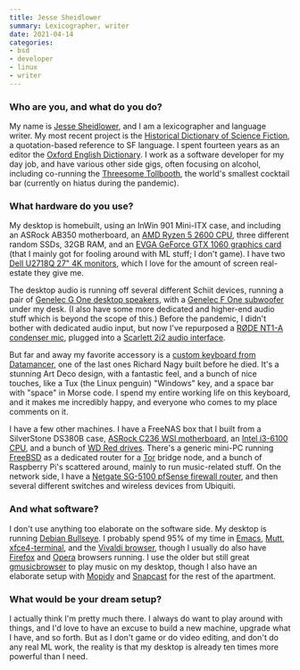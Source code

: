 ```yaml
---
title: Jesse Sheidlower
summary: Lexicographer, writer
date: 2021-04-14
categories:
- bsd
- developer
- linux
- writer
---
```


### Who are you, and what do you do?

My name is [Jesse Sheidlower](https://www.jessesword.com/ "Jesse's website."), and I am a lexicographer and language writer. My most recent project is the [Historical Dictionary of Science Fiction](https://sfdictionary.com/ "A science fiction dictionary."), a quotation-based reference to SF language. I spent fourteen years as an editor the [Oxford English Dictionary](http://oed.com/ "A dictionary."). I work as a software developer for my day job, and have various other side gigs, often focusing on alcohol, including co-running the [Threesome Tollbooth](http://threesometollbooth.com/ "A tiny cocktail bar in Brooklyn."), the world's smallest cocktail bar (currently on hiatus during the pandemic).

### What hardware do you use?

My desktop is homebuilt, using an InWin 901 Mini-ITX case, and including an ASRock AB350 motherboard, an [AMD Ryzen 5 2600 CPU][ryzen-5-2600], three different random SSDs, 32GB RAM, and an [EVGA GeForce GTX 1060 graphics card][geforce-gtx-1060] (that I mainly got for fooling around with ML stuff; I don't game). I have two [Dell U2718Q 27" 4K monitors][u2718q], which I love for the amount of screen real-estate they give me.

The desktop audio is running off several different Schiit devices, running a pair of [Genelec G One desktop speakers][g-one], with a [Genelec F One subwoofer][f-one] under my desk. (I also have some more dedicated and higher-end audio stuff which is beyond the scope of this.) Before the pandemic, I didn't bother with dedicated audio input, but now I've repurposed a [RØDE NT1-A condenser mic][nt1-a], plugged into a [Scarlett 2i2 audio interface][scarlett-2i2].

But far and away my favorite accessory is a [custom keyboard from Datamancer][streamline], one of the last ones Richard Nagy built before he died. It's a stunning Art Deco design, with a fantastic feel, and a bunch of nice touches, like a Tux (the Linux penguin) "Windows" key, and a space bar with "space" in Morse code. I spend my entire working life on this keyboard, and it makes me incredibly happy, and everyone who comes to my place comments on it.

I have a few other machines. I have a FreeNAS box that I built from a SilverStone DS380B case, [ASRock C236 WSI motherboard][c236-wsi], an [Intel i3-6100 CPU][core-i3-6100], and a bunch of [WD Red drives][wd-red]. There's a generic mini-PC running [FreeBSD][] as a dedicated router for a [Tor][] bridge node, and a bunch of Raspberry Pi's scattered around, mainly to run music-related stuff. On the network side, I have a [Netgate SG-5100 pfSense firewall router][sg-5100-pfsense], and then several different switches and wireless devices from Ubiquiti.

### And what software?

I don't use anything too elaborate on the software side. My desktop is running [Debian Bullseye][debian]. I probably spend 95% of my time in [Emacs][], [Mutt][], [xfce4-terminal][], and the [Vivaldi browser][vivaldi], though I usually do also have [Firefox][] and [Opera][] browsers running. I use the older but still great [gmusicbrowser][] to play music on my desktop, though I also have an elaborate setup with [Mopidy][] and [Snapcast][] for the rest of the apartment.

### What would be your dream setup?

I actually think I'm pretty much there. I always do want to play around with things, and I'd love to have an excuse to build a new machine, upgrade what I have, and so forth. But as I don't game or do video editing, and don't do any real ML work, the reality is that my desktop is already ten times more powerful than I need.

[c236-wsi]: https://www.asrockrack.com/general/productdetail.asp?Model=C236%20WSI#Specifications "A motherboard."
[core-i3-6100]: https://ark.intel.com/content/www/us/en/ark/products/90729/intel-core-i36100-processor-3m-cache-3-70-ghz.html "A CPU."
[debian]: https://www.debian.org/ "A Linux distribution."
[emacs]: http://www.gnu.org/software/emacs/ "A free open-source text editor."
[f-one]: https://www.genelec.com/f-one "A subwoofer."
[firefox]: https://www.mozilla.org/en-US/firefox/new/ "A cross-platform open-source web browser."
[freebsd]: https://www.freebsd.org/ "An open source operating system."
[g-one]: https://www.genelec.com/g-one "Speakers."
[geforce-gtx-1060]: https://www.nvidia.com/en-us/geforce/10-series/ "A graphics card."
[gmusicbrowser]: http://gmusicbrowser.org/ "Software for organising and playing a collection of music."
[mopidy]: https://docs.mopidy.com/en/latest/ "A Python-based music server."
[mutt]: http://www.mutt.org/ "A command-line email client."
[nt1-a]: https://www.rode.com:443/microphones/nt1-_a "A microphone."
[opera]: http://web.archive.org/web/20221227050003/https://www.opera.com/ "A cross-platform web browser."
[ryzen-5-2600]: http://web.archive.org/web/20220719104519/https://www.amd.com/en/products/cpu/amd-ryzen-5-2600 "A CPU."
[scarlett-2i2]: https://focusrite.com/en/usb-audio-interface/scarlett/scarlett-2i2-studio "A USB audio interface."
[sg-5100-pfsense]: https://docs.netgate.com/pfsense/en/latest/solutions/sg-5100/index.html "A firewall router."
[snapcast]: https://mjaggard.github.io/snapcast/ "A client/server music player."
[streamline]: https://web.archive.org/web/20130323174644/http://www.datamancer.net/keyboards/streamline/streamline.htm "An Art Deco-style keyboard."
[tor]: https://www.torproject.org/ "A software and network package for protecting your anonymity."
[u2718q]: https://www.dell.com/en-si/work/shop/cty/pdp/spd/dell-u2718q-monitor "A 27 inch 4K monitor."
[vivaldi]: https://vivaldi.com/ "A web browser."
[wd-red]: https://www.wd.com/en/products/products.aspx?id=810 "A hard disk designed for NAS/RAID usage."
[xfce4-terminal]: https://docs.xfce.org/apps/xfce4-terminal/start "A terminal emulator."
